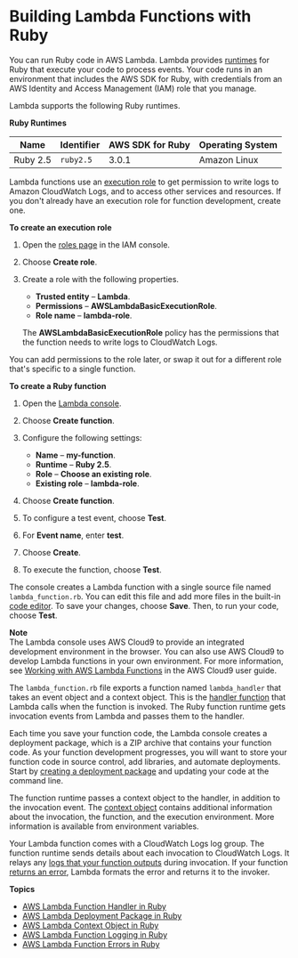# Building Lambda Functions with Ruby<a name="lambda-ruby"></a>

You can run Ruby code in AWS Lambda\. Lambda provides [runtimes](lambda-runtimes.md) for Ruby that execute your code to process events\. Your code runs in an environment that includes the AWS SDK for Ruby, with credentials from an AWS Identity and Access Management \(IAM\) role that you manage\.

Lambda supports the following Ruby runtimes\.


**Ruby Runtimes**  

| Name | Identifier | AWS SDK for Ruby | Operating System | 
| --- | --- | --- | --- | 
|  Ruby 2\.5  |  `ruby2.5`  |  3\.0\.1  |  Amazon Linux  | 

Lambda functions use an [execution role](lambda-intro-execution-role.md) to get permission to write logs to Amazon CloudWatch Logs, and to access other services and resources\. If you don't already have an execution role for function development, create one\.

**To create an execution role**

1. Open the [roles page](https://console.aws.amazon.com/iam/home#/roles) in the IAM console\.

1. Choose **Create role**\.

1. Create a role with the following properties\.
   + **Trusted entity** – **Lambda**\.
   + **Permissions** – **AWSLambdaBasicExecutionRole**\.
   + **Role name** – **lambda\-role**\.

   The **AWSLambdaBasicExecutionRole** policy has the permissions that the function needs to write logs to CloudWatch Logs\.

You can add permissions to the role later, or swap it out for a different role that's specific to a single function\.

**To create a Ruby function**

1. Open the [Lambda console](https://console.aws.amazon.com/lambda)\.

1. Choose **Create function**\.

1. Configure the following settings:
   + **Name** – **my\-function**\.
   + **Runtime** – **Ruby 2\.5**\.
   + **Role** – **Choose an existing role**\.
   + **Existing role** – **lambda\-role**\.

1. Choose **Create function**\.

1. To configure a test event, choose **Test**\.

1. For **Event name**, enter **test**\.

1. Choose **Create**\.

1. To execute the function, choose **Test**\.

The console creates a Lambda function with a single source file named `lambda_function.rb`\. You can edit this file and add more files in the built\-in [code editor](code-editor.md)\. To save your changes, choose **Save**\. Then, to run your code, choose **Test**\.

**Note**  
The Lambda console uses AWS Cloud9 to provide an integrated development environment in the browser\. You can also use AWS Cloud9 to develop Lambda functions in your own environment\. For more information, see [Working with AWS Lambda Functions](https://docs.aws.amazon.com/cloud9/latest/user-guide/lambda-functions.html) in the AWS Cloud9 user guide\.

The `lambda_function.rb` file exports a function named `lambda_handler` that takes an event object and a context object\. This is the [handler function](ruby-handler.md) that Lambda calls when the function is invoked\. The Ruby function runtime gets invocation events from Lambda and passes them to the handler\.

Each time you save your function code, the Lambda console creates a deployment package, which is a ZIP archive that contains your function code\. As your function development progresses, you will want to store your function code in source control, add libraries, and automate deployments\. Start by [creating a deployment package](ruby-package.md) and updating your code at the command line\.

The function runtime passes a context object to the handler, in addition to the invocation event\. The [context object](ruby-context.md) contains additional information about the invocation, the function, and the execution environment\. More information is available from environment variables\.

Your Lambda function comes with a CloudWatch Logs log group\. The function runtime sends details about each invocation to CloudWatch Logs\. It relays any [logs that your function outputs](ruby-logging.md) during invocation\. If your function [returns an error](ruby-exceptions.md), Lambda formats the error and returns it to the invoker\.

**Topics**
+ [AWS Lambda Function Handler in Ruby](ruby-handler.md)
+ [AWS Lambda Deployment Package in Ruby](ruby-package.md)
+ [AWS Lambda Context Object in Ruby](ruby-context.md)
+ [AWS Lambda Function Logging in Ruby](ruby-logging.md)
+ [AWS Lambda Function Errors in Ruby](ruby-exceptions.md)